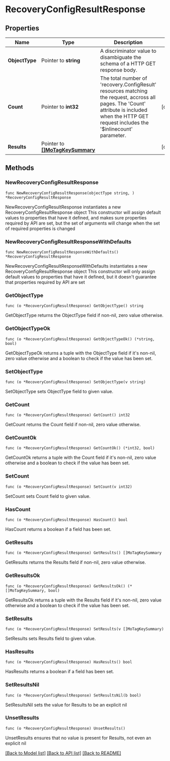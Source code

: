 # RecoveryConfigResultResponse

## Properties

Name | Type | Description | Notes
------------ | ------------- | ------------- | -------------
**ObjectType** | Pointer to **string** | A discriminator value to disambiguate the schema of a HTTP GET response body. | 
**Count** | Pointer to **int32** | The total number of &#39;recovery.ConfigResult&#39; resources matching the request, accross all pages. The &#39;Count&#39; attribute is included when the HTTP GET request includes the &#39;$inlinecount&#39; parameter. | [optional] 
**Results** | Pointer to [**[]MoTagKeySummary**](MoTagKeySummary.md) |  | [optional] 

## Methods

### NewRecoveryConfigResultResponse

`func NewRecoveryConfigResultResponse(objectType string, ) *RecoveryConfigResultResponse`

NewRecoveryConfigResultResponse instantiates a new RecoveryConfigResultResponse object
This constructor will assign default values to properties that have it defined,
and makes sure properties required by API are set, but the set of arguments
will change when the set of required properties is changed

### NewRecoveryConfigResultResponseWithDefaults

`func NewRecoveryConfigResultResponseWithDefaults() *RecoveryConfigResultResponse`

NewRecoveryConfigResultResponseWithDefaults instantiates a new RecoveryConfigResultResponse object
This constructor will only assign default values to properties that have it defined,
but it doesn't guarantee that properties required by API are set

### GetObjectType

`func (o *RecoveryConfigResultResponse) GetObjectType() string`

GetObjectType returns the ObjectType field if non-nil, zero value otherwise.

### GetObjectTypeOk

`func (o *RecoveryConfigResultResponse) GetObjectTypeOk() (*string, bool)`

GetObjectTypeOk returns a tuple with the ObjectType field if it's non-nil, zero value otherwise
and a boolean to check if the value has been set.

### SetObjectType

`func (o *RecoveryConfigResultResponse) SetObjectType(v string)`

SetObjectType sets ObjectType field to given value.


### GetCount

`func (o *RecoveryConfigResultResponse) GetCount() int32`

GetCount returns the Count field if non-nil, zero value otherwise.

### GetCountOk

`func (o *RecoveryConfigResultResponse) GetCountOk() (*int32, bool)`

GetCountOk returns a tuple with the Count field if it's non-nil, zero value otherwise
and a boolean to check if the value has been set.

### SetCount

`func (o *RecoveryConfigResultResponse) SetCount(v int32)`

SetCount sets Count field to given value.

### HasCount

`func (o *RecoveryConfigResultResponse) HasCount() bool`

HasCount returns a boolean if a field has been set.

### GetResults

`func (o *RecoveryConfigResultResponse) GetResults() []MoTagKeySummary`

GetResults returns the Results field if non-nil, zero value otherwise.

### GetResultsOk

`func (o *RecoveryConfigResultResponse) GetResultsOk() (*[]MoTagKeySummary, bool)`

GetResultsOk returns a tuple with the Results field if it's non-nil, zero value otherwise
and a boolean to check if the value has been set.

### SetResults

`func (o *RecoveryConfigResultResponse) SetResults(v []MoTagKeySummary)`

SetResults sets Results field to given value.

### HasResults

`func (o *RecoveryConfigResultResponse) HasResults() bool`

HasResults returns a boolean if a field has been set.

### SetResultsNil

`func (o *RecoveryConfigResultResponse) SetResultsNil(b bool)`

 SetResultsNil sets the value for Results to be an explicit nil

### UnsetResults
`func (o *RecoveryConfigResultResponse) UnsetResults()`

UnsetResults ensures that no value is present for Results, not even an explicit nil

[[Back to Model list]](../README.md#documentation-for-models) [[Back to API list]](../README.md#documentation-for-api-endpoints) [[Back to README]](../README.md)


